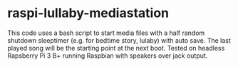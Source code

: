 # raspi-lullaby-mediastation
This code uses a bash script to start media files with a half random shutdown sleeptimer (e.g. for bedtime story, lulaby) with auto save. The last played song will be the starting point at the next boot. Tested on headless Rapsberry Pi 3 B+ running Raspbian with speakers over jack output.
